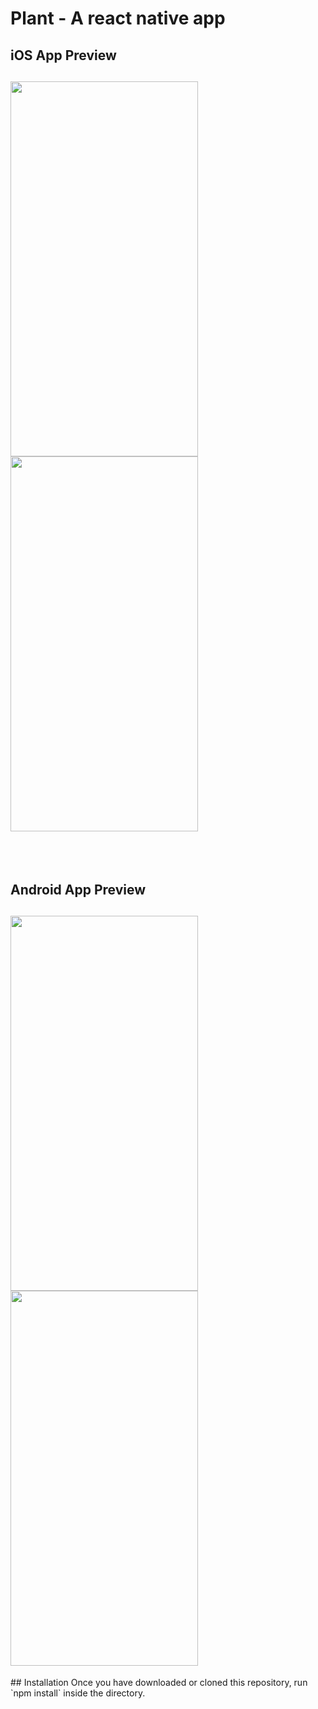 # Plant - A react native app 

## iOS App Preview
<h2>
<img src="https://i.imgur.com/yFBoA8H.png" width="300" height="600">
<img src="https://i.imgur.com/irUTl3J.png" width="300" height="600">
</h2>

</br></br>
## Android App Preview
<h2>
<img src="https://i.imgur.com/EslPjW5.jpg" width="300" height="600">
<img src="https://i.imgur.com/ltk2fai.jpg" width="300" height="600">
</h2>
<!-- ## Android App Preview
![Android Preview Gif 1](http://i.imgur.com/88ZW3Ls.gif "Android Preview Gif 1")
![Android Preview Gif 2](http://i.imgur.com/DWjd4zM.gif "Android Preview Gif 2")
 -->
<!-- ## Features/Components
- Uses React Native 0.20
- Pull down to Refresh listview
- Pagination listview
- Comment & Sub Comments
- WebView to view source pages
 -->
## Installation
Once you have downloaded or cloned this repository, run `npm install` inside the directory.
<!-- 
## Usage
- [Setting up React Native for Android](https://facebook.github.io/react-native/docs/android-setup.html#content)
- [Running app on Android Device](https://facebook.github.io/react-native/docs/running-on-device-android.html#content)
- [Running app on iOS Device](https://facebook.github.io/react-native/docs/running-on-device-ios.html#content) -->
